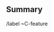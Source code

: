 ## Summary

<!-- (What kind of feature are you requesting?) -->

<!-- Do not remove -->

/label ~C-feature
